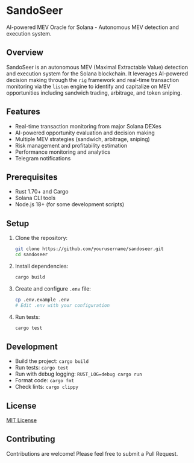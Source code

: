 # SandoSeer

AI-powered MEV Oracle for Solana - Autonomous MEV detection and execution system.

## Overview

SandoSeer is an autonomous MEV (Maximal Extractable Value) detection and execution system for the Solana blockchain. It leverages AI-powered decision making through the `rig` framework and real-time transaction monitoring via the `listen` engine to identify and capitalize on MEV opportunities including sandwich trading, arbitrage, and token sniping.

## Features

- Real-time transaction monitoring from major Solana DEXes
- AI-powered opportunity evaluation and decision making
- Multiple MEV strategies (sandwich, arbitrage, sniping)
- Risk management and profitability estimation
- Performance monitoring and analytics
- Telegram notifications

## Prerequisites

- Rust 1.70+ and Cargo
- Solana CLI tools
- Node.js 18+ (for some development scripts)

## Setup

1. Clone the repository:
   ```bash
   git clone https://github.com/yourusername/sandoseer.git
   cd sandoseer
   ```

2. Install dependencies:
   ```bash
   cargo build
   ```

3. Create and configure `.env` file:
   ```bash
   cp .env.example .env
   # Edit .env with your configuration
   ```

4. Run tests:
   ```bash
   cargo test
   ```

## Development

- Build the project: `cargo build`
- Run tests: `cargo test`
- Run with debug logging: `RUST_LOG=debug cargo run`
- Format code: `cargo fmt`
- Check lints: `cargo clippy`

## License

[MIT License](LICENSE)

## Contributing

Contributions are welcome! Please feel free to submit a Pull Request.